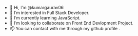 - 👋 Hi, I’m @kumargaurav06
- 👀 I’m interested in Full Stack Developer.
- 🌱 I’m currently learning JavaScript.
- 💞️ I’m looking to collaborate on Front End Devlopment Project.
- 📫 You can contact with me through my github profile .

<!---
kumargaurav06/kumargaurav06 is a ✨ special ✨ repository because its `README.md` (this file) appears on your GitHub profile.
You can click the Preview link to take a look at your changes.
--->
